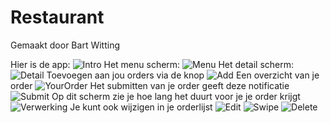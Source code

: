 # Restaurant
Gemaakt door Bart Witting

Hier is de app:
![Intro](/doc/Intro.png)
Het menu scherm:
![Menu](/doc/Menu.png)
Het detail scherm:
![Detail](/doc/Detail.png)
Toevoegen aan jou orders via de knop
![Add](/doc/Add.png)
Een overzicht van je order
![YourOrder](/doc/Yourorder.png)
Het submitten van je order geeft deze notificatie
![Submit](/doc/Submit.png)
Op dit scherm zie je hoe lang het duurt voor je je order krijgt
![Verwerking](/doc/Verwerking.png)
Je kunt ook wijzigen in je orderlijst
![Edit](/doc/Edit.png)
![Swipe](/doc/Swipe.png)
![Delete](/doc/Delete.png)
